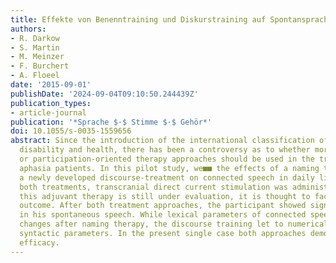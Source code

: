 ```yaml
---
title: Effekte von Benenntraining und Diskurstraining auf Spontansprache bei Aphasie
authors:
- R. Darkow
- S. Martin
- M. Meinzer
- F. Burchert
- A. Floeel
date: '2015-09-01'
publishDate: '2024-09-04T09:10:50.244439Z'
publication_types:
- article-journal
publication: '*Sprache $·$ Stimme $·$ Gehör*'
doi: 10.1055/s-0035-1559656
abstract: Since the introduction of the international classification of functioning,
  disability and health, there has been a controversy as to whether more traditional
  or participation-oriented therapy approaches should be used in the treatment of
  aphasia patients. In this pilot study, we■■ the effects of a naming treatment and
  a newly developed discourse-treatment on connected speech in daily life. During
  both treatments, transcranial direct current stimulation was administered. Although
  this adjuvant therapy is still under evaluation, it is thought to facilitate therapy
  outcome. After both treatment approaches, the participant ­showed significant changes
  in his spontaneous speech. While lexical parameters of connected speech showed significant
  changes after naming therapy, the discourse training let to numerical changes in
  syntactic parameters. In the present single case both approaches demonstrated their
  efficacy.
---
```

